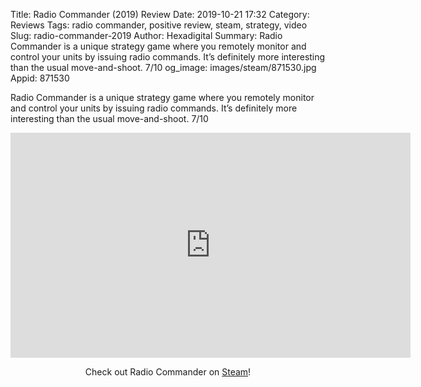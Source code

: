 Title: Radio Commander (2019) Review
Date: 2019-10-21 17:32
Category: Reviews
Tags: radio commander, positive review, steam, strategy, video
Slug: radio-commander-2019
Author: Hexadigital
Summary: Radio Commander is a unique strategy game where you remotely monitor and control your units by issuing radio commands. It’s definitely more interesting than the usual move-and-shoot. 7/10
og_image: images/steam/871530.jpg
Appid: 871530

Radio Commander is a unique strategy game where you remotely monitor and control your units by issuing radio commands. It’s definitely more interesting than the usual move-and-shoot. 7/10

<center><iframe src="https://www.youtube.com/embed/Wy2PCsWuJqY?feature=oembed" allow="accelerometer; autoplay; encrypted-media; gyroscope; picture-in-picture" width="640" height="360" frameborder="0"></iframe>

Check out Radio Commander on [Steam](https://store.steampowered.com/app/871530/?curator_clanid=34633900)!</center>